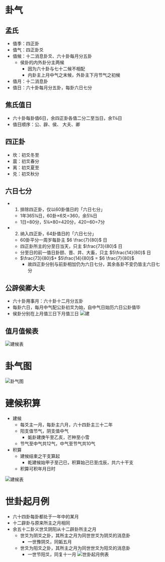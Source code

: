# 卦气
## 孟氏
* 值季：四正卦
* 值气：四正卦爻
* 值候：十二消息卦爻、六十卦每月分五卦
	* 侯卦的内外卦分主两候
		* 因为六十卦与七十二候不相配
		* 内卦主上月中气之末候，外卦主下月节气之初候
* 值月：十二消息卦
* 值日：六十卦每月分五卦，每卦六日七分
## 焦氏值日
* 六十卦每卦值6日，余四正卦各值二分二至当日，余1¼日
* 值日顺序：公、辟、侯、 大夫、卿
## 四正卦
* 坎：初爻冬至
* 震：初爻春分
* 离：初爻夏至
* 兑：初爻秋分
## 六日七分
* 1. 排除四正卦，仅以60卦值日的「六日七分」
	* 1年365¼日，60卦×6爻=360，余5¼日
	* 1日=80分，5¼×80=420分，420÷60=7分
* 2. 纳入四正卦，64卦值日的「六日七分」
	* 60卦平分一周岁每卦主 $6 \frac{7}{80}$ 日
	* 四正卦所主的分至日当天，只主 $\frac{73}{80}$ 日
	* 分至日的前一值日卦颐、晋、井、大畜，只主 $5\frac{14}{80}$ 日
	* $\frac{73}{80}$+ $5\frac{14}{80}$ = $6 \frac{7}{80}$
		* 故四正卦分别与前卦相加仍为六日七分，其余各卦不变仍皆主六日七分
## 公辟侯卿大夫
* 六十卦用事月：六十卦十二月分五卦
* 每卦六日，每月中气配公卦初爻为始，自中气日始历六日公卦值毕
* 侯卦分别在上月值三日下月值三日
![建](file:///Users/tamaru/Pictures/公辟侯卿大夫卦.png)

## 值月值候表
![建候表](file:///Users/tamaru/Pictures/值月值候表.png)

# 卦气图
![卦气图](file:///Users/tamaru/Pictures/卦气图-黄元炳.jpeg)

# 建候积算
* 建候
	* 每爻主一月，每卦主六月，六十四卦主三十二年
	* 阳支值节气，阴支值中气
		* 姤卦建庚午至乙亥，芒种至小雪
	* 节气至中气共12气，中气至节气共10气
* 积算
	* 建候结束之干支算起
		* 乾建候始甲子至己巳，积算始己巳至戊辰，共六十干支
	* 积算可积年月日时

![建候表](file:///Users/tamaru/Pictures/建候图.png)

# 世卦起月例
* 六十四卦每卦都处于一年中的某月
* 十二辟卦与原来所主之月相同
* 余五十二卦义世爻阴阳从十二辟卦所主之月
	* 世爻为阴爻之卦，其所主之月为同世世爻为阴爻的消息卦
		* 一世豫阴爻，同姤五月
	* 世爻为阳爻之卦，其所主之月为同世世爻为阳爻的消息卦
		* 一世节阳爻，同复十一月
![世卦起月例表](file:///Users/tamaru/Pictures/世卦起月例.png)